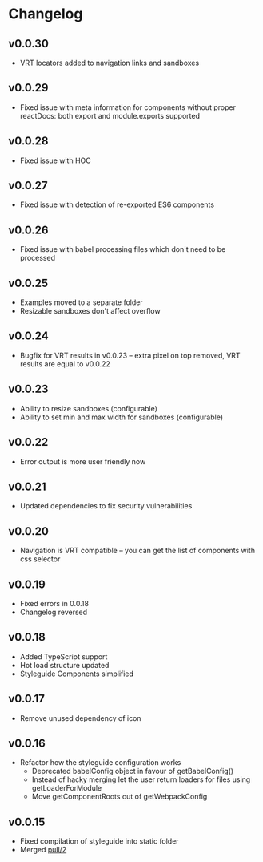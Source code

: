 # Changelog

## v0.0.30
* VRT locators added to navigation links and sandboxes

## v0.0.29
* Fixed issue with meta information for components without proper reactDocs: both export and module.exports supported

## v0.0.28
* Fixed issue with HOC

## v0.0.27
* Fixed issue with detection of re-exported ES6 components

## v0.0.26
* Fixed issue with babel processing files which don't need to be processed

## v0.0.25
* Examples moved to a separate folder
* Resizable sandboxes don't affect overflow

## v0.0.24
* Bugfix for VRT results in v0.0.23 – extra pixel on top removed, VRT results are equal to v0.0.22

## v0.0.23
* Ability to resize sandboxes (configurable)
* Ability to set min and max width for sandboxes (configurable)

## v0.0.22
* Error output is more user friendly now

## v0.0.21
* Updated dependencies to fix security vulnerabilities

## v0.0.20
* Navigation is VRT compatible – you can get the list of components with css selector

## v0.0.19
* Fixed errors in 0.0.18
* Changelog reversed

## v0.0.18
* Added TypeScript support
* Hot load structure updated
* Styleguide Components simplified

## v0.0.17
* Remove unused dependency of icon

## v0.0.16
* Refactor how the styleguide configuration works
  * Deprecated babelConfig object in favour of getBabelConfig()
  * Instead of hacky merging let the user return loaders for files using getLoaderForModule
  * Move getComponentRoots out of getWebpackConfig

## v0.0.15
* Fixed compilation of styleguide into static folder
* Merged [pull/2](https://github.com/badoo/styleguide/pull/2)
